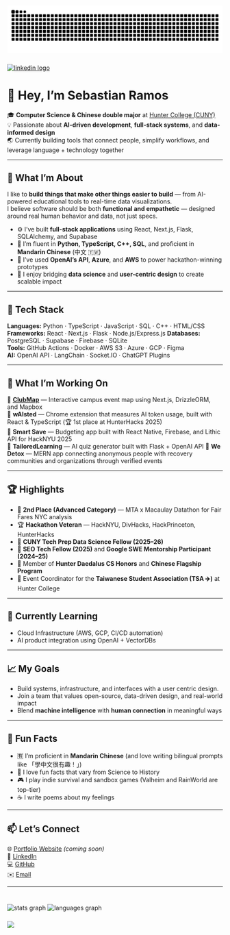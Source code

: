 

###

<img src="https://raw.githubusercontent.com/TheAlienSeb/TheAlienSeb/output/snake.svg" alt="Snake animation" />

###
<div align="left">
  <a href="https://www.linkedin.com/in/sebastianramosnyc">
  <img src="https://raw.githubusercontent.com/maurodesouza/profile-readme-generator/master/src/assets/icons/social/linkedin/default.svg" width="52" height="40" alt="linkedin logo"  />
  </a>
</div>

###

# 👋 Hey, I’m Sebastian Ramos

🎓 **Computer Science & Chinese double major** at [Hunter College (CUNY)](https://hunter.cuny.edu/)  
💡 Passionate about **AI-driven development**, **full-stack systems**, and **data-informed design**  
🌏 Currently building tools that connect people, simplify workflows, and leverage language + technology together  

---

## 🧠 What I’m About

I like to **build things that make other things easier to build** — from AI-powered educational tools to real-time data visualizations.  
I believe software should be both **functional and empathetic** — designed around real human behavior and data, not just specs.

- ⚙️ I’ve built **full-stack applications** using React, Next.js, Flask, SQLAlchemy, and Supabase  
- 💬 I’m fluent in **Python, TypeScript, C++, SQL**, and proficient in **Mandarin Chinese** (中文 🇹🇼)  
- 🚀 I’ve used **OpenAI’s API**, **Azure**, and **AWS** to power hackathon-winning prototypes  
- 🧩 I enjoy bridging **data science** and **user-centric design** to create scalable impact  

---

## 🧰 Tech Stack

**Languages:** Python · TypeScript · JavaScript · SQL · C++ · HTML/CSS  
**Frameworks:** React · Next.js · Flask · Node.js/Express.js
**Databases:** PostgreSQL · Supabase · Firebase · SQLite  
**Tools:** GitHub Actions · Docker · AWS S3 · Azure · GCP · Figma  
**AI:** OpenAI API · LangChain · Socket.IO · ChatGPT Plugins  

---

## 💼 What I’m Working On

🔹 **[ClubMap](https://github.com/TheAlienSeb/ClubMap)** — Interactive campus event map using Next.js, DrizzleORM, and Mapbox  
🔹 **wAIsted** — Chrome extension that measures AI token usage, built with React & TypeScript (🏆 1st place at HunterHacks 2025)  
🔹 **Smart Save** — Budgeting app built with React Native, Firebase, and Lithic API for HackNYU 2025  
🔹 **TailoredLearning** — AI quiz generator built with Flask + OpenAI API
🔹 **We Detox** — MERN app connecting anonymous people with recovery communities and organizations through verified events  

---

## 🏆 Highlights

- 🥈 **2nd Place (Advanced Category)** — MTA x Macaulay Datathon for Fair Fares NYC analysis  
- 🏆 **Hackathon Veteran** — HackNYU, DivHacks, HackPrinceton, HunterHacks
- 💬 **CUNY Tech Prep Data Science Fellow (2025–26)**  
- 💼 **SEO Tech Fellow (2025)** and **Google SWE Mentorship Participant (2024–25)**  
- 🎯 Member of **Hunter Daedalus CS Honors** and **Chinese Flagship Program**
- 🎉 Event Coordinator for the **Taiwanese Student Association (TSA ✈️)** at Hunter College

---

## 🌱 Currently Learning

- Cloud Infrastructure (AWS, GCP, CI/CD automation)  
- AI product integration using OpenAI + VectorDBs  

---

## 📈 My Goals

- Build systems, infrastructure, and interfaces with a user centric design.
- Join a team that values open-source, data-driven design, and real-world impact  
- Blend **machine intelligence** with **human connection** in meaningful ways  

---

## 🧩 Fun Facts

- 🈶 I’m proficient in **Mandarin Chinese** (and love writing bilingual prompts like 「學中文很有趣！」)  
- 🧭 I love fun facts that vary from Science to History
- 🎮 I play indie survival and sandbox games (Valheim and RainWorld are top-tier)  
- ☕ I write poems about my feelings  

---

## 📫 Let’s Connect

🌐 [Portfolio Website](https://thealienseb.github.io) *(coming soon)*  
💼 [LinkedIn](https://linkedin.com/in/sebastianramosnyc)  
💻 [GitHub](https://github.com/TheAlienSeb)  
✉️ [Email](mailto:Sebastianramos5387@gmail.com)

---


###

<br clear="both">

<div align="left">
  <img src="https://github-readme-stats.vercel.app/api?username=TheAlienSeb&hide_title=false&hide_rank=false&show_icons=true&include_all_commits=true&count_private=true&disable_animations=false&theme=dracula&locale=en&hide_border=false&order=1" height="150" alt="stats graph"  />
  <img src="https://github-readme-stats.vercel.app/api/top-langs?username=TheAlienSeb&locale=en&hide_title=false&layout=compact&card_width=320&langs_count=5&theme=dracula&hide_border=false&order=2" height="150" alt="languages graph"  />
</div>

###

<div>
  <img style="100%" src="https://capsule-render.vercel.app/api?type=waving&height=100&section=header&reversal=false&fontSize=70&fontColor=FFFFFF&fontAlign=50&fontAlignY=50&stroke=-&descSize=20&descAlign=50&descAlignY=50&theme=cobalt"  />
</div>

###
